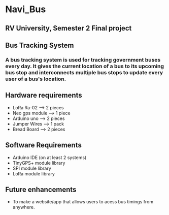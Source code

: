 # Navi_Bus
## RV University, Semester 2 Final project 
## Bus Tracking System
### A bus tracking system is used for tracking government buses every day. It gives the current location of a bus to its upcoming bus stop and interconnects multiple bus stops to update every user of a bus's location.

## Hardware requirements
- LoRa Ra-02        --> 2 pieces
- Neo gps module    --> 1 piece
- Arduino uno       --> 2 pieces
- Jumper Wires      --> 1 pack
- Bread Board       --> 2 pieces

## Software Requirements
- Arduino IDE (on at least 2 systems)
- TinyGPS+ module library
- SPI module library 
- LoRa module library


## Future enhancements
- To make a website/app that allows users to acess bus timings from anywhere.
